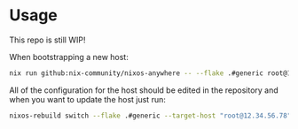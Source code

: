 # Usage

This repo is still WIP!

When bootstrapping a new host:
```bash
nix run github:nix-community/nixos-anywhere -- --flake .#generic root@12.34.56.78
```

All of the configuration for the host should be edited in the repository and when you want to update the host just run:
```bash
nixos-rebuild switch --flake .#generic --target-host "root@12.34.56.78"
```